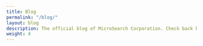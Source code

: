 ```yaml
---
title: Blog
permalink: "/blog/"
layout: blog
description: The official blog of MicroSearch Corporation. Check back here for tips on video search engine optimization, document search and video search, and conversion of video and documents.
weight: 4
---
```

